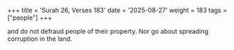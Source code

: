 +++
title = 'Surah 26, Verses 183'
date = '2025-08-27'
weight = 183
tags = ["people"]
+++

and do not defraud people of their property. Nor go about spreading corruption in the land.